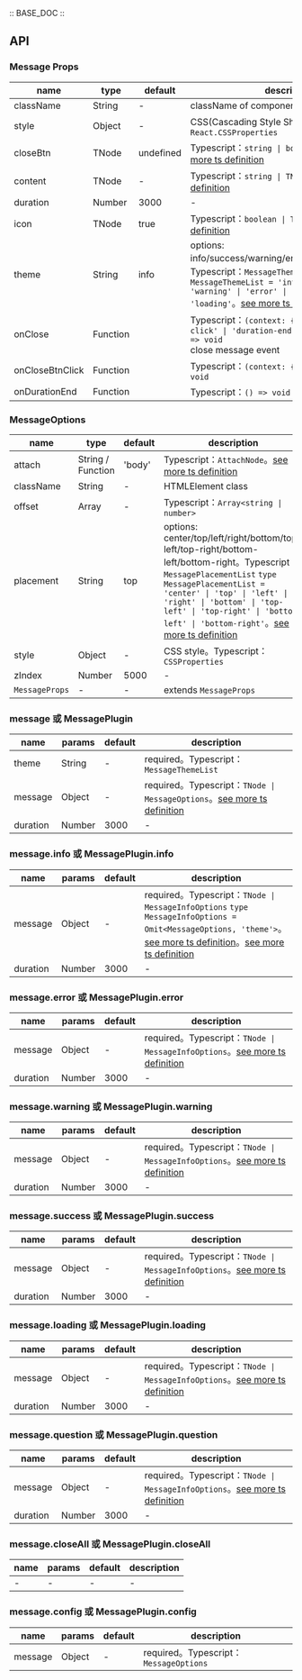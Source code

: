 :: BASE_DOC ::

## API

### Message Props

name | type | default | description | required
-- | -- | -- | -- | --
className | String | - | className of component | N
style | Object | - | CSS(Cascading Style Sheets)，Typescript：`React.CSSProperties` | N
closeBtn | TNode | undefined | Typescript：`string \| boolean \| TNode`。[see more ts definition](https://github.com/Tencent/tdesign-react/blob/develop/packages/components/common.ts) | N
content | TNode | - | Typescript：`string \| TNode`。[see more ts definition](https://github.com/Tencent/tdesign-react/blob/develop/packages/components/common.ts) | N
duration | Number | 3000 | \- | N
icon | TNode | true | Typescript：`boolean \| TNode`。[see more ts definition](https://github.com/Tencent/tdesign-react/blob/develop/packages/components/common.ts) | N
theme | String | info | options: info/success/warning/error/question/loading。Typescript：`MessageThemeList` `type MessageThemeList = 'info' \| 'success' \| 'warning' \| 'error' \| 'question' \| 'loading'`。[see more ts definition](https://github.com/Tencent/tdesign-react/blob/develop/packages/components/message/type.ts) | N
onClose | Function |  | Typescript：`(context: { trigger: 'close-click' \| 'duration-end', e?: MouseEvent }) => void`<br/>close message event | N
onCloseBtnClick | Function |  | Typescript：`(context: { e: MouseEvent }) => void`<br/> | N
onDurationEnd | Function |  | Typescript：`() => void`<br/> | N

### MessageOptions

name | type | default | description | required
-- | -- | -- | -- | --
attach | String / Function | 'body' | Typescript：`AttachNode`。[see more ts definition](https://github.com/Tencent/tdesign-react/blob/develop/packages/components/common.ts) | N
className | String | - | HTMLElement class | N
offset | Array | - | Typescript：`Array<string \| number>` | N
placement | String | top | options: center/top/left/right/bottom/top-left/top-right/bottom-left/bottom-right。Typescript：`MessagePlacementList` `type MessagePlacementList = 'center' \| 'top' \| 'left' \| 'right' \| 'bottom' \| 'top-left' \| 'top-right' \| 'bottom-left' \| 'bottom-right'`。[see more ts definition](https://github.com/Tencent/tdesign-react/blob/develop/packages/components/message/type.ts) | N
style | Object | - | CSS style。Typescript：`CSSProperties` | N
zIndex | Number | 5000 | \- | N
`MessageProps` | \- | - | extends `MessageProps` | N

### message 或 MessagePlugin

name | params | default | description
-- | -- | -- | --
theme | String | - | required。Typescript：`MessageThemeList`
message | Object | - | required。Typescript：`TNode \| MessageOptions`。[see more ts definition](https://github.com/Tencent/tdesign-react/blob/develop/packages/components/common.ts)
duration | Number | 3000 | \-

### message.info 或 MessagePlugin.info

name | params | default | description
-- | -- | -- | --
message | Object | - | required。Typescript：`TNode \| MessageInfoOptions` `type MessageInfoOptions = Omit<MessageOptions, 'theme'>`。[see more ts definition](https://github.com/Tencent/tdesign-react/blob/develop/packages/components/common.ts)。[see more ts definition](https://github.com/Tencent/tdesign-react/blob/develop/packages/components/message/type.ts)
duration | Number | 3000 | \-

### message.error 或 MessagePlugin.error

name | params | default | description
-- | -- | -- | --
message | Object | - | required。Typescript：`TNode \| MessageInfoOptions`。[see more ts definition](https://github.com/Tencent/tdesign-react/blob/develop/packages/components/common.ts)
duration | Number | 3000 | \-

### message.warning 或 MessagePlugin.warning

name | params | default | description
-- | -- | -- | --
message | Object | - | required。Typescript：`TNode \| MessageInfoOptions`。[see more ts definition](https://github.com/Tencent/tdesign-react/blob/develop/packages/components/common.ts)
duration | Number | 3000 | \-

### message.success 或 MessagePlugin.success

name | params | default | description
-- | -- | -- | --
message | Object | - | required。Typescript：`TNode \| MessageInfoOptions`。[see more ts definition](https://github.com/Tencent/tdesign-react/blob/develop/packages/components/common.ts)
duration | Number | 3000 | \-

### message.loading 或 MessagePlugin.loading

name | params | default | description
-- | -- | -- | --
message | Object | - | required。Typescript：`TNode \| MessageInfoOptions`。[see more ts definition](https://github.com/Tencent/tdesign-react/blob/develop/packages/components/common.ts)
duration | Number | 3000 | \-

### message.question 或 MessagePlugin.question

name | params | default | description
-- | -- | -- | --
message | Object | - | required。Typescript：`TNode \| MessageInfoOptions`。[see more ts definition](https://github.com/Tencent/tdesign-react/blob/develop/packages/components/common.ts)
duration | Number | 3000 | \-

### message.closeAll 或 MessagePlugin.closeAll

name | params | default | description
-- | -- | -- | --
\- | \- | - | \-

### message.config 或 MessagePlugin.config

name | params | default | description
-- | -- | -- | --
message | Object | - | required。Typescript：`MessageOptions`
